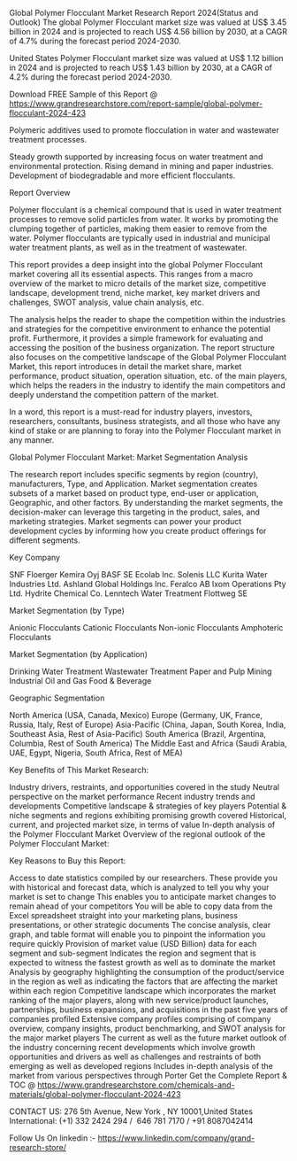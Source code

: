 Global Polymer Flocculant Market Research Report 2024(Status and Outlook)
The global Polymer Flocculant market size was valued at US$ 3.45 billion in 2024 and is projected to reach US$ 4.56 billion by 2030, at a CAGR of 4.7% during the forecast period 2024-2030.

United States Polymer Flocculant market size was valued at US$ 1.12 billion in 2024 and is projected to reach US$ 1.43 billion by 2030, at a CAGR of 4.2% during the forecast period 2024-2030.

Download FREE Sample of this Report @ https://www.grandresearchstore.com/report-sample/global-polymer-flocculant-2024-423

Polymeric additives used to promote flocculation in water and wastewater treatment processes.

Steady growth supported by increasing focus on water treatment and environmental protection. Rising demand in mining and paper industries. Development of biodegradable and more efficient flocculants.

Report Overview

Polymer flocculant is a chemical compound that is used in water treatment processes to remove solid particles from water. It works by promoting the clumping together of particles, making them easier to remove from the water. Polymer flocculants are typically used in industrial and municipal water treatment plants, as well as in the treatment of wastewater.

This report provides a deep insight into the global Polymer Flocculant market covering all its essential aspects. This ranges from a macro overview of the market to micro details of the market size, competitive landscape, development trend, niche market, key market drivers and challenges, SWOT analysis, value chain analysis, etc.

The analysis helps the reader to shape the competition within the industries and strategies for the competitive environment to enhance the potential profit. Furthermore, it provides a simple framework for evaluating and accessing the position of the business organization. The report structure also focuses on the competitive landscape of the Global Polymer Flocculant Market, this report introduces in detail the market share, market performance, product situation, operation situation, etc. of the main players, which helps the readers in the industry to identify the main competitors and deeply understand the competition pattern of the market.

In a word, this report is a must-read for industry players, investors, researchers, consultants, business strategists, and all those who have any kind of stake or are planning to foray into the Polymer Flocculant market in any manner.

Global Polymer Flocculant Market: Market Segmentation Analysis

The research report includes specific segments by region (country), manufacturers, Type, and Application. Market segmentation creates subsets of a market based on product type, end-user or application, Geographic, and other factors. By understanding the market segments, the decision-maker can leverage this targeting in the product, sales, and marketing strategies. Market segments can power your product development cycles by informing how you create product offerings for different segments.

Key Company

SNF Floerger
Kemira Oyj
BASF SE
Ecolab Inc.
Solenis LLC
Kurita Water Industries Ltd.
Ashland Global Holdings Inc.
Feralco AB
Ixom Operations Pty Ltd.
Hydrite Chemical Co.
Lenntech Water Treatment
Flottweg SE

Market Segmentation (by Type)

Anionic Flocculants
Cationic Flocculants
Non-ionic Flocculants
Amphoteric Flocculants

Market Segmentation (by Application)

Drinking Water Treatment
Wastewater Treatment
Paper and Pulp
Mining Industrial
Oil and Gas
Food & Beverage

Geographic Segmentation

North America (USA, Canada, Mexico)
Europe (Germany, UK, France, Russia, Italy, Rest of Europe)
Asia-Pacific (China, Japan, South Korea, India, Southeast Asia, Rest of Asia-Pacific)
South America (Brazil, Argentina, Columbia, Rest of South America)
The Middle East and Africa (Saudi Arabia, UAE, Egypt, Nigeria, South Africa, Rest of MEA)

Key Benefits of This Market Research:

Industry drivers, restraints, and opportunities covered in the study
Neutral perspective on the market performance
Recent industry trends and developments
Competitive landscape & strategies of key players
Potential & niche segments and regions exhibiting promising growth covered
Historical, current, and projected market size, in terms of value
In-depth analysis of the Polymer Flocculant Market
Overview of the regional outlook of the Polymer Flocculant Market:

Key Reasons to Buy this Report:

Access to date statistics compiled by our researchers. These provide you with historical and forecast data, which is analyzed to tell you why your market is set to change
This enables you to anticipate market changes to remain ahead of your competitors
You will be able to copy data from the Excel spreadsheet straight into your marketing plans, business presentations, or other strategic documents
The concise analysis, clear graph, and table format will enable you to pinpoint the information you require quickly
Provision of market value (USD Billion) data for each segment and sub-segment
Indicates the region and segment that is expected to witness the fastest growth as well as to dominate the market
Analysis by geography highlighting the consumption of the product/service in the region as well as indicating the factors that are affecting the market within each region
Competitive landscape which incorporates the market ranking of the major players, along with new service/product launches, partnerships, business expansions, and acquisitions in the past five years of companies profiled
Extensive company profiles comprising of company overview, company insights, product benchmarking, and SWOT analysis for the major market players
The current as well as the future market outlook of the industry concerning recent developments which involve growth opportunities and drivers as well as challenges and restraints of both emerging as well as developed regions
Includes in-depth analysis of the market from various perspectives through Porter
Get the Complete Report & TOC @ https://www.grandresearchstore.com/chemicals-and-materials/global-polymer-flocculant-2024-423

CONTACT US:
276 5th Avenue, New York , NY 10001,United States
International: (+1) 332 2424 294 /  646 781 7170 / +91 8087042414

Follow Us On linkedin :- https://www.linkedin.com/company/grand-research-store/
